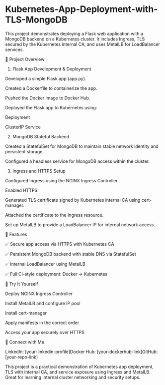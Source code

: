 # Kubernetes-App-Deployment-with-TLS-MongoDB

This project demonstrates deploying a Flask web application with a MongoDB backend on a Kubernetes cluster. It includes Ingress, TLS secured by the Kubernetes internal CA, and uses MetalLB for LoadBalancer services.

🚀 Project Overview

1. Flask App Development & Deployment

Developed a simple Flask app (app.py).

Created a Dockerfile to containerize the app.

Pushed the Docker image to Docker Hub.

Deployed the Flask app to Kubernetes using:

Deployment

ClusterIP Service

2. MongoDB Stateful Backend

Created a StatefulSet for MongoDB to maintain stable network identity and persistent storage.

Configured a headless service for MongoDB access within the cluster.

3. Ingress and HTTPS Setup

Configured Ingress using the NGINX Ingress Controller.

Enabled HTTPS:

Generated TLS certificate signed by Kubernetes internal CA using cert-manager.

Attached the certificate to the Ingress resource.

Set up MetalLB to provide a LoadBalancer IP for internal network access.

🔐 Features

✅ Secure app access via HTTPS with Kubernetes CA

✅ Persistent MongoDB backend with stable DNS via StatefulSet

✅ Internal LoadBalancer using MetalLB

✅ Full CI-style deployment: Docker -> Kubernetes


🧪 Try It Yourself

Deploy NGINX Ingress Controller

Install MetalLB and configure IP pool

Install cert-manager

Apply manifests in the correct order

Access your app securely over HTTPS

🔗 Connect with Me

LinkedIn: [your-linkedin-profile]Docker Hub: [your-dockerhub-link]GitHub: [your-repo-link]

This project is a practical demonstration of Kubernetes app deployment, TLS with internal CA, and service exposure using Ingress and MetalLB. Great for learning internal cluster networking and security setups.

